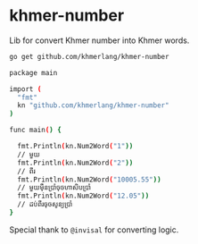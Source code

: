 # khmer-number

Lib for convert Khmer number into Khmer words.

```sh
go get github.com/khmerlang/khmer-number

```

```sh
package main

import (
  "fmt"
  kn "github.com/khmerlang/khmer-number"
)

func main() {

  fmt.Println(kn.Num2Word("1"))
  // មួយ
  fmt.Println(kn.Num2Word("2"))
  // ពីរ
  fmt.Println(kn.Num2Word("10005.55"))
  // មួយម៉ឺនប្រាំចុចហាសិបប្រាំ
  fmt.Println(kn.Num2Word("12.05"))
  // ដប់ពីរចុចសូន្យប្រាំ
}
```

Special thank to `@invisal`  for converting logic.
